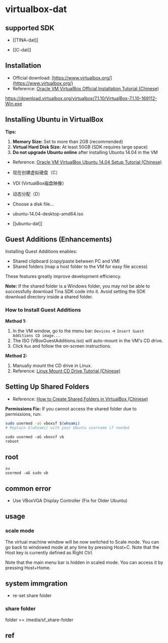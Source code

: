 
# virtualbox-dat

## supported SDK 

- [[TINA-dat]]

- [[C-dat]]


## Installation

- Official download: [https://www.virtualbox.org/](https://www.virtualbox.org/)
- Reference: [Oracle VM VirtualBox Official Installation Tutorial (Chinese)](https://blog.csdn.net/kaixuansui/article/details/89334859/)

https://download.virtualbox.org/virtualbox/7.1.10/VirtualBox-7.1.10-169112-Win.exe

## Installing Ubuntu in VirtualBox

**Tips:**

1. **Memory Size:** Set to more than 2GB (recommended)
2. **Virtual Hard Disk Size:** At least 50GB (SDK requires large space)
3. **Do not upgrade Ubuntu online** after installing Ubuntu 14.04 in the VM

- Reference: [Oracle VM VirtualBox Ubuntu 14.04 Setup Tutorial (Chinese)](https://blog.csdn.net/weixin_42135087/article/details/108193641)

- 现在创建虚拟硬盘（C）
- VDI (VirtualBox磁盘映像）
- 动态分配（D）
- Choose a disk file...
- ubuntu-14.04-desktop-amd64.iso

- [[ubuntu-dat]]

## Guest Additions (Enhancements)

Installing Guest Additions enables:
- Shared clipboard (copy/paste between PC and VM)
- Shared folders (map a host folder to the VM for easy file access)

These features greatly improve development efficiency.

**Note:**
If the shared folder is a Windows folder, you may not be able to successfully download Tina SDK code into it. Avoid setting the SDK download directory inside a shared folder.

### How to Install Guest Additions

**Method 1:**
1. In the VM window, go to the menu bar: `Devices` → `Insert Guest Additions CD image...`
2. The ISO (VBoxGuestAdditions.iso) will auto-mount in the VM's CD drive.
3. Click `Run` and follow the on-screen instructions.

**Method 2:**
1. Manually mount the CD drive in Linux.
2. Reference: [Linux Mount CD Drive Tutorial (Chinese)](https://jingyan.baidu.com/article/fdbd42779d9530b89e3f489c.html)

## Setting Up Shared Folders

- Reference: [How to Create Shared Folders in VirtualBox (Chinese)](http://www.koudaipe.com/funny/1002.html)

**Permissions Fix:**
If you cannot access the shared folder due to permissions, run:

```bash
sudo usermod -aG vboxsf $(whoami)
# Replace $(whoami) with your Ubuntu username if needed
```

    sudo usermod -aG vboxsf vb
    reboot 



## root 

    su 
    usermod -aG sudo vb



## common error 

-  Use VBoxVGA Display Controller (Fix for Older Ubuntu)




## usage

### scale mode 

The virtual machine window will be now switched to Scale mode. You can go back to windowed mode at any time by pressing Host+C. Note that the Host key is currently defined as Right Ctrl.

Note that the main menu bar is hidden in scaled mode. You can access it by pressing Host+Home.

## system immgration 

- re-set share folder 

### share folder 

folder == /media/sf_share-folder


## ref 

